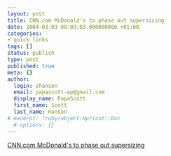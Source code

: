 ```yaml
---
layout: post
title: CNN.com McDonald's to phase out supersizing
date: 2004-03-03 08:03:03.000000000 +01:00
categories:
- quick links
tags: []
status: publish
type: post
published: true
meta: {}
author:
  login: shanson
  email: papascott-wp@gmail.com
  display_name: PapaScott
  first_name: Scott
  last_name: Hanson
# excerpt: !ruby/object:Hpricot::Doc
  # options: {}
---
```

<p><a title="would you like apple slices with that?" href="http://www.cnn.com/2004/US/03/02/mcdonalds.supersize.ap/index.html">CNN.com McDonald's to phase out supersizing</a></p>
